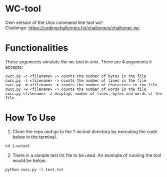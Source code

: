 # WC-tool
Own version of the Unix command line tool wc!  
Challenge: https://codingchallenges.fyi/challenges/challenge-wc

# Functionalities
These arguments simulate the wc tool in unix. There are 4 arguments it accepts:
```
cwcc.py -c <filename> -> counts the number of bytes in the file
cwcc.py -l <filename> -> counts the number of lines in the file
cwcc.py -m <filename> -> counts the number of characters in the file
cwcc.py -w <filename> -> counts the number of words in the file
cwcc.py <filename> -> displays number of lines, bytes and words of the file
```

# How To Use
1. Clone the repo and go to the 1-wctool directory by executing the code below in the terminal.
```
cd 1-wctool
```

2. There is a sample test.txt file to be used. An example of running the tool would be below.
```
python cwcc.py -l test.txt
```
